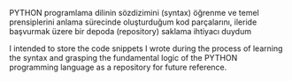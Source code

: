 PYTHON programlama dilinin sözdizimini (syntax) öğrenme ve temel prensiplerini anlama sürecinde oluşturduğum kod parçalarını, ileride başvurmak üzere bir depoda (repository) saklama ihtiyacı duydum



I intended to store the code snippets I wrote during the process of learning the syntax and grasping the fundamental logic of the PYTHON programming language as a repository for future reference.
